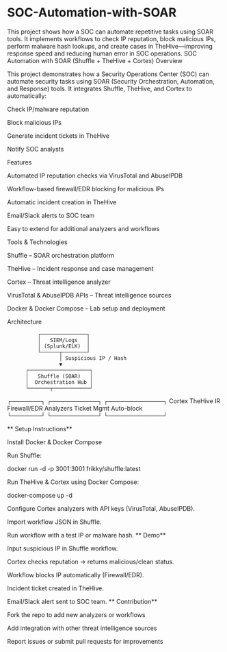 # SOC-Automation-with-SOAR
This project shows how a SOC can automate repetitive tasks using SOAR tools. It implements workflows to check IP reputation, block malicious IPs, perform malware hash lookups, and create cases in TheHive—improving response speed and reducing human error in SOC operations.
SOC Automation with SOAR (Shuffle + TheHive + Cortex)
 Overview

This project demonstrates how a Security Operations Center (SOC) can automate security tasks using SOAR (Security Orchestration, Automation, and Response) tools.
It integrates Shuffle, TheHive, and Cortex to automatically:

Check IP/malware reputation

Block malicious IPs

Generate incident tickets in TheHive

Notify SOC analysts

 Features

Automated IP reputation checks via VirusTotal and AbuseIPDB

Workflow-based firewall/EDR blocking for malicious IPs

Automatic incident creation in TheHive

Email/Slack alerts to SOC team

Easy to extend for additional analyzers and workflows

Tools & Technologies

Shuffle – SOAR orchestration platform

TheHive – Incident response and case management

Cortex – Threat intelligence analyzer

VirusTotal & AbuseIPDB APIs – Threat intelligence sources

Docker & Docker Compose – Lab setup and deployment

 Architecture

 
              ┌───────────────┐
              │   SIEM/Logs   │
              │ (Splunk/ELK)  │
              └──────┬────────┘
                     │ Suspicious IP / Hash
                     ▼
          ┌────────────────────┐
          │   Shuffle (SOAR)   │
          │  Orchestration Hub │
          └───────┬────────────┘
┌───────┐   ┌───────────┐   ┌─────────────┐
 Cortex      TheHive IR      Firewall/EDR 
Analyzers    Ticket Mgmt      Auto-block   
└───────┘   └───────────┘   └─────────────┘







** Setup Instructions**

Install Docker & Docker Compose

Run Shuffle:

docker run -d -p 3001:3001 frikky/shuffle:latest


Run TheHive & Cortex using Docker Compose:

docker-compose up -d


Configure Cortex analyzers with API keys (VirusTotal, AbuseIPDB).

Import workflow JSON in Shuffle.

Run workflow with a test IP or malware hash.
**
 Demo**

Input suspicious IP in Shuffle workflow.

Cortex checks reputation → returns malicious/clean status.

Workflow blocks IP automatically (Firewall/EDR).

Incident ticket created in TheHive.

Email/Slack alert sent to SOC team.
**
 Contribution**

Fork the repo to add new analyzers or workflows

Add integration with other threat intelligence sources

Report issues or submit pull requests for improvements

